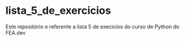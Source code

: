 # lista_5_de_exercicios
 Este repositório e referente a lista 5 de execicíos do curso de Python do FEA.dev
